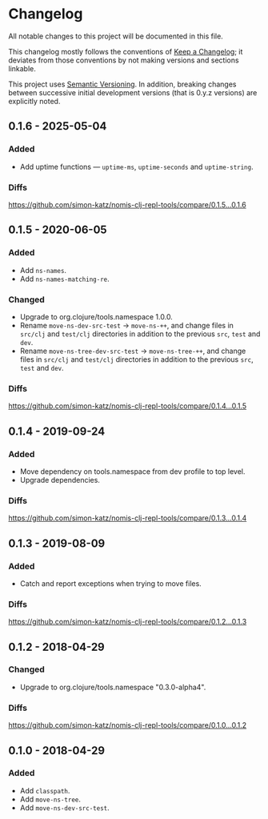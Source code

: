 # Changelog

All notable changes to this project will be documented in this file.

This changelog mostly follows the conventions of [Keep a Changelog](http://keepachangelog.com/en/1.0.0/); it deviates from those conventions by not making versions and sections linkable.

This project uses [Semantic Versioning](http://semver.org/spec/v2.0.0.html). In addition, breaking changes between successive initial development versions (that is 0.y.z versions) are explicitly noted.


## 0.1.6 - 2025-05-04

### Added

- Add uptime functions — `uptime-ms`, `uptime-seconds` and `uptime-string`.

### Diffs

https://github.com/simon-katz/nomis-clj-repl-tools/compare/0.1.5...0.1.6


## 0.1.5 - 2020-06-05

### Added

- Add `ns-names`.
- Add `ns-names-matching-re`.

### Changed

- Upgrade to org.clojure/tools.namespace 1.0.0.
- Rename `move-ns-dev-src-test` -> `move-ns-++`, and change files in `src/clj` and `test/clj` directories in addition to the previous `src`, `test` and `dev`.
- Rename `move-ns-tree-dev-src-test` -> `move-ns-tree-++`, and change files in `src/clj` and `test/clj` directories in addition to the previous `src`, `test` and `dev`.

### Diffs

https://github.com/simon-katz/nomis-clj-repl-tools/compare/0.1.4...0.1.5


## 0.1.4 - 2019-09-24

### Added

- Move dependency on tools.namespace from dev profile to top level.
- Upgrade dependencies.

### Diffs

https://github.com/simon-katz/nomis-clj-repl-tools/compare/0.1.3...0.1.4


## 0.1.3 - 2019-08-09

### Added

- Catch and report exceptions when trying to move files.

### Diffs

https://github.com/simon-katz/nomis-clj-repl-tools/compare/0.1.2...0.1.3



## 0.1.2 - 2018-04-29

### Changed

- Upgrade to org.clojure/tools.namespace "0.3.0-alpha4".

### Diffs

https://github.com/simon-katz/nomis-clj-repl-tools/compare/0.1.0...0.1.2


## 0.1.0 - 2018-04-29

### Added

- Add `classpath`.
- Add `move-ns-tree`.
- Add `move-ns-dev-src-test`.
